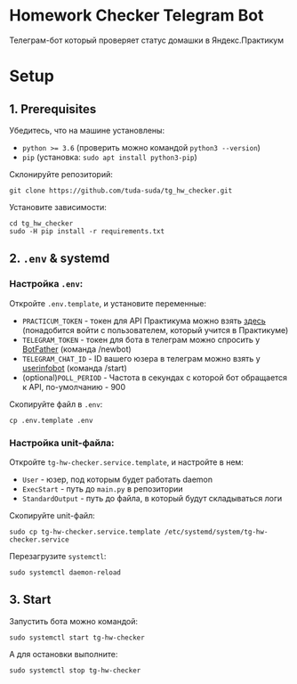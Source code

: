 # Homework Checker Telegram Bot
Телеграм-бот который проверяет статус домашки в Яндекс.Практикум

# Setup

## 1. Prerequisites
Убедитесь, что на машине установлены:

 - `python >= 3.6` (проверить можно командой `python3 --version`)
 - `pip` (установка: `sudo apt install python3-pip`)

Склонируйте репозиторий:

```
git clone https://github.com/tuda-suda/tg_hw_checker.git
```

Установите зависимости:

```
cd tg_hw_checker
sudo -H pip install -r requirements.txt
```

## 2. `.env` & systemd
### Настройка `.env`:
Откройте `.env.template`, и установите переменные:

 - `PRACTICUM_TOKEN` - токен для API Практикума можно взять [здесь](https://oauth.yandex.ru/authorize?response_type=token&client_id=1d0b9dd4d652455a9eb710d450ff456a) (понадобится войти с пользователем, который учится в Практикуме)
 - `TELEGRAM_TOKEN` - токен для бота в телеграм можно спросить у [BotFather](https://t.me/botfather) (команда /newbot)
 - `TELEGRAM_CHAT_ID` - ID вашего юзера в телеграм можно взять у [userinfobot](https://t.me/userinfobot) (команда /start)
 - (optional)`POLL_PERIOD` - Частота в секундах с которой бот обращается к API, по-умолчанию - 900

Скопируйте файл в `.env`:
```
cp .env.template .env
```

### Настройка unit-файла:
Откройте `tg-hw-checker.service.template`, и настройте в нем:

 - `User` - юзер, под которым будет работать daemon
 - `ExecStart` - путь до `main.py` в репозитории
 - `StandardOutput` - путь до файла, в который будут складываться логи

Скопируйте unit-файл:
```
sudo cp tg-hw-checker.service.template /etc/systemd/system/tg-hw-checker.service
```
Перезагрузите `systemctl`:
```
sudo systemctl daemon-reload
```

## 3. Start
Запустить бота можно командой:
```
sudo systemctl start tg-hw-checker
```
А для остановки выполните:
```
sudo systemctl stop tg-hw-checker
```